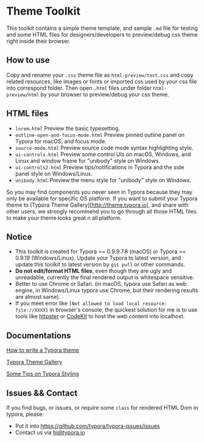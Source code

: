 # Theme Toolkit

This toolkit contains a simple theme template, and sample `.md` file for testing and some HTML files for designers/developers to preview/debug css theme right inside their browser.

## How to use

Copy and rename your `.css` theme file as `html-preview/test.css` and copy related resources, like images or fonts or imported css used by your css file into correspond folder. Then open `.html` files under folder `html-preview/html` by your browser to preview/debug your css theme.

## HTML files

- `lorem.html`  Preview the basic typesetting.
- `outline-open-and-focus-mode.html` Preview pinned outline panel on Typora for macOS, and focus mode.
- `source-mode.html` Preview source code mode syntax highlighting style.
- `ui-controls.html` Preview some control UIs on macOS, Windows, and Linux and window frame for "unibody"  style on Windows.
- `ui-controls2.html` Preview tips/notifications in Typora and the side panel style on Windows/Linux.
- `unibody.html` Preview the menu style for "unibody"  style on Windows.

So you may find components you never seen in Typora because they may only be available for specific OS platform. If you want to submit your Typora theme to [Typora Theme Gallery][http://theme.typora.io], and share with other users, we strongly recommend you to go through all those HTML files to make your theme looks great n all platform.

## Notice

- This toolkit is created for Typora >= 0.9.9.7.8 (macOS) or Typora >= 0.9.19 (Windows/Linux). Update your Typora to latest version, and update this toolkit to latest version by `git pull` or other commands.
- **Do not edit/format HTML files**, even though they are ugly and unreadable, currently the final rendered output is whitespace sensitive.
- Better to use Chrome or Safari. (in macOS, typora use Safari as web engine, in Windows/Linux typora use Chrome, but their rendering results are almost same).
- If you meet error like `[Not allowed to load local resource: file://XXXX]` in browser's console, the quickest solution for me is to use tools like [httpster](https://github.com/SimbCo/httpster) or [CodeKit](https://incident57.com/codekit/) to host the web content into localhost.

## Documentations

[How to write a Typora theme](http://theme.typora,io/doc/Write-Custom-Theme/)

[Typora Theme Gallery](http://theme.typora.io)

[Some Tips on Typora Styling](http://support.typora.io/style)

## Issues && Contact

If you find bugs, or issues, or require some `class` for rendered HTML Dom in typora, please:

- Put it into <https://github.com/typora/typora-issues/issues>
- Contact us via <hi@typora.io>



